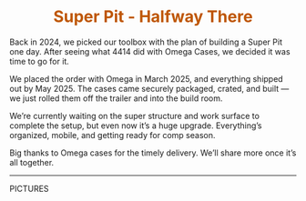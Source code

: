 <div>
<div align="center">
<h1><span style="color:#bf5700">Super Pit - Halfway There</span></h1>
</div>

Back in 2024, we picked our toolbox with the plan of building a Super Pit one day. After seeing what 4414 did with Omega Cases, we decided it was time to go for it.

We placed the order with Omega in March 2025, and everything shipped out by May 2025. The cases came securely packaged, crated, and built — we just rolled them off the trailer and into the build room.

We’re currently waiting on the super structure and work surface to complete the setup, but even now it’s a huge upgrade. Everything’s organized, mobile, and getting ready for comp season.

Big thanks to Omega cases for the timely delivery. We’ll share more once it’s all together.

<hr>

PICTURES